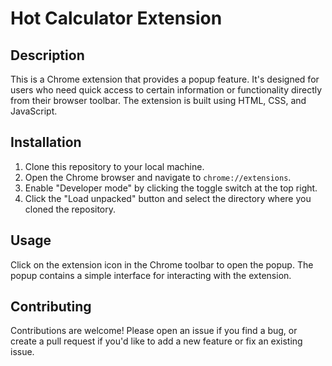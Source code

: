 # Hot Calculator Extension

## Description

This is a Chrome extension that provides a popup feature. It's designed for users who need quick access to certain information or functionality directly from their browser toolbar. The extension is built using HTML, CSS, and JavaScript.

## Installation

1. Clone this repository to your local machine.
2. Open the Chrome browser and navigate to `chrome://extensions`.
3. Enable "Developer mode" by clicking the toggle switch at the top right.
4. Click the "Load unpacked" button and select the directory where you cloned the repository.

## Usage

Click on the extension icon in the Chrome toolbar to open the popup. The popup contains a simple interface for interacting with the extension.

## Contributing

Contributions are welcome! Please open an issue if you find a bug, or create a pull request if you'd like to add a new feature or fix an existing issue.